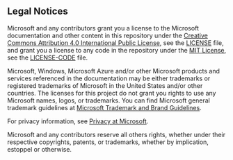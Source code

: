 ## Legal Notices

Microsoft and any contributors grant you a license to the Microsoft documentation and other content in this repository under the [Creative Commons Attribution 4.0 International Public License](https://creativecommons.org/licenses/by/4.0/legalcode), see the [LICENSE](LICENSE) file, and grant you a license to any code in the repository under the [MIT License](https://opensource.org/licenses/MIT), see the [LICENSE-CODE](LICENSE-CODE) file.

Microsoft, Windows, Microsoft Azure and/or other Microsoft products and services referenced in the documentation may be either trademarks or registered trademarks of Microsoft in the United States and/or other countries.  The licenses for this project do not grant you rights to use any Microsoft names, logos, or trademarks.  You can find Microsoft general trademark guidelines at [Microsoft Trademark and Brand Guidelines](https://www.microsoft.com/en-us/legal/intellectualproperty/trademarks).

For privacy information, see [Privacy at Microsoft](https://privacy.microsoft.com).

Microsoft and any contributors reserve all others rights, whether under their respective copyrights, patents, or trademarks, whether by implication, estoppel or otherwise.
